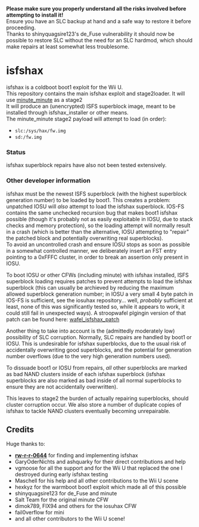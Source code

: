 


**Please make sure you properly understand all the risks involved before attempting to install it!**  
Ensure you have an SLC backup at hand and a safe way to restore it before proceeding.  
Thanks to shinyquagsire123's de_Fuse vulnerability it should now be possible to restore SLC without the need for an SLC hardmod, which should make repairs at least somewhat less troublesome.

# isfshax

isfshax is a coldboot boot1 exploit for the Wii U.  
This repository contains the main isfshax exploit and stage2loader. It will use [minute_minute](https://github.com/shinyquagsire23/minute_minute) as a stage2  
It will produce an (unencrypted) ISFS superblock image, meant to be installed through isfshax_installer or other means.  
The minute_minute stage2 payload will attempt to load (in order):

- `slc:/sys/hax/fw.img`
- `sd:/fw.img`

### Status

isfshax superblock repairs have also not been tested extensively.  

### Other developer information

isfshax must be the newest ISFS superblock (with the highest superblock generation number) to be loaded by boot1.
This creates a problem: unpatched IOSU will *also* attempt to load the isfshax superblock. IOS-FS contains the same unchecked recursion bug that makes boot1 isfshax possible (though it's probably not as easily exploitable in IOSU, due to stack checks and memory protection), so the loading attempt will normally result in a crash (which is better than the alternative, IOSU attempting to "repair" the patched block and potentially overwriting real superblocks).  
To avoid an uncontrolled crash and ensure IOSU stops as soon as possible in a somewhat controlled manner, we deliberately insert an FST entry pointing to a 0xFFFC cluster, in order to break an assertion only present in IOSU.  

To boot IOSU or other CFWs (including minute) with isfshax installed, ISFS superblock loading requires patches to prevent attempts to load the isfshax superblock (this can usually be archieved by reducing the maximum allowed superblock generation number; in IOSU a very small 4 byte patch in IOS-FS is sufficient, see the iosuhax repository... well, *probably* sufficient at least, none of this was significantly tested so, while it appears to work, it could still fail in unexpected ways). A stroopwafel plgingin version of that patch can be found here: [wafel_isfshax_patch](https://github.com/jan-hofmeier/wafel_isfshax_patch/)

Another thing to take into account is the (admittedly moderately low) possibility of SLC corruption. Normally, SLC repairs are handled by boot1 or IOSU. This is undesirable for isfshax superblocks, due to the usual risk of accidentally overwriting good superblocks, and the potential for generation number overflows (due to the very high generation numbers used).  

To dissuade boot1 or IOSU from repairs, *all* other superblocks are marked as bad NAND clusters inside of each isfshax superblock (isfshax superblocks are also marked as bad inside of all normal superblocks to ensure they are not accidentally overwritten).  

This leaves to stage2 the burden of actually repairing superblocks, should cluster corruption occur. We also store a number of duplicate copies of isfshax to tackle NAND clusters eventually becoming unrepairable.

## Credits

Huge thanks to:

- [**rw-r-r-0644**](https://github.com/rw-r-r-0644) for finding and implementing isfshax
- GaryOderNichts and ashquarky for their direct contributions and help
- vgmoose for all the support and for the Wii U that replaced the one I
  destroyed during early isfshax testing
- Maschell for his help and all other contributions to the Wii U scene
- hexkyz for the warmboot boot1 exploit which made all of this possible
- shinyquagsire123 for de_Fuse and minute
- Salt Team for the original minute CFW
- dimok789, FIX94 and others for the iosuhax CFW
- fail0verflow for mini
- and all other contributors to the Wii U scene!
